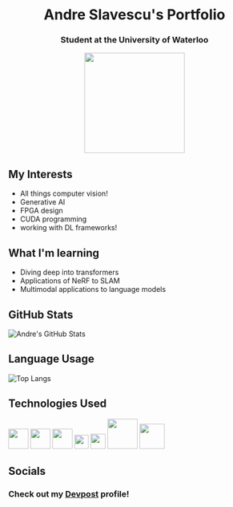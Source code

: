 <h1 align="center">Andre Slavescu's Portfolio</h1>
<h3 align="center">Student at the University of Waterloo</h1>
<p align="center"> <img src="https://komarev.com/ghpvc/?username=AndreSlavescu" width="200px" /> </p>

## My Interests
- All things computer vision!
- Generative AI
- FPGA design
- CUDA programming
- working with DL frameworks!


## What I'm learning
- Diving deep into transformers
- Applications of NeRF to SLAM
- Multimodal applications to language models


## GitHub Stats
![Andre's GitHub Stats](https://github-readme-stats.vercel.app/api?username=AndreSlavescu&show_icons=true&theme=radical)



## Language Usage
![Top Langs](https://github-readme-stats.vercel.app/api/top-langs/?username=AndreSlavescu&show_icons=true&theme=radical)



## Technologies Used
[<img src="docs/python.png" width="40px">](https://www.python.org/)
[<img src="docs/JS.png" width="40px">](https://www.javascript.com/)
[<img src="docs/Html5.png" width="40px">](https://developer.mozilla.org/en-US/docs/Web/Guide/HTML/HTML5)
[<img src="docs/css.png" width="28px">](https://developer.mozilla.org/en-US/docs/Web/CSS)
[<img src="docs/openCV.png" width="30px">](https://opencv.org/)
[<img src="docs/firebase.png" width="60px">](https://firebase.google.com/)
[<img src="docs/flask.png" width="50px">](https://flask.palletsprojects.com/en/1.1.x/)



## Socials
### Check out my [Devpost](https://devpost.com/andre-slavescu?ref_content=user-portfolio&ref_feature=portfolio&ref_medium=global-nav) profile!


